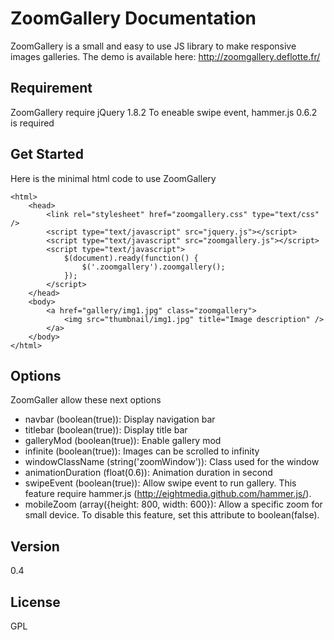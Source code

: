ZoomGallery Documentation
=========
ZoomGallery is a small and easy to use JS library to make responsive images galleries.
The demo is available here: http://zoomgallery.deflotte.fr/

Requirement
------------
ZoomGallery require jQuery 1.8.2
To eneable swipe event, hammer.js 0.6.2 is required

Get Started
------------

Here is the minimal html code to use ZoomGallery


    <html>
        <head>
            <link rel="stylesheet" href="zoomgallery.css" type="text/css" />
            <script type="text/javascript" src="jquery.js"></script>
            <script type="text/javascript" src="zoomgallery.js"></script>
            <script type="text/javascript">
                $(document).ready(function() {
                    $('.zoomgallery').zoomgallery();
                });
            </script>
        </head>
        <body>
            <a href="gallery/img1.jpg" class="zoomgallery">
                <img src="thumbnail/img1.jpg" title="Image description" />
            </a>
        </body>
    </html>


Options
------------
ZoomGaller allow these next options
 - navbar (boolean(true)): Display navigation bar
 - titlebar (boolean(true)): Display title bar
 - galleryMod (boolean(true)): Enable gallery mod
 - infinite (boolean(true)): Images can be scrolled to infinity
 - windowClassName (string('zoomWindow')): Class used for the window
 - animationDuration (float(0.6)): Animation duration in second
 - swipeEvent (boolean(true)): Allow swipe event to run gallery. This feature require hammer.js (http://eightmedia.github.com/hammer.js/).
 - mobileZoom (array({height: 800, width: 600}): Allow a specific zoom for small device. To disable this feature, set  this attribute to boolean(false).

Version
-

0.4


License
-

GPL

  [Maxence de Flotte]: http://tech.deflotte.fr/
  [@madef_]: http://twitter.com/madef_
  [demo]: http://zoomgallery.deflotte.fr
